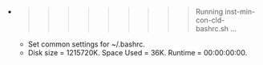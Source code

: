 * >>>>>>>>> Running inst-min-con-cld-bashrc.sh ...
  * Set common settings for ~/.bashrc.
  * Disk size = 1215720K. Space Used = 36K. Runtime = 00:00:00:00.
